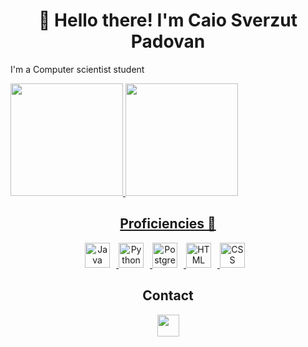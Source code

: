 <h1 align="center">👋 Hello there! I'm Caio Sverzut Padovan</h1>

<div>
  <p>I'm a Computer scientist student</p>
  <a href="https://github.com/caiopadovan">
  <img height="180em" src="https://github-readme-stats.vercel.app/api?username=caiopadovan&show_icons=true&theme=tokyonight&include_all_commits=true&count_private=true"/>
  <img height="180em" src="https://github-readme-stats.vercel.app/api/top-langs/?username=caiopadovan&layout=compact&langs_count=6&theme=tokyonight"/>
</div>

<h2 align="center">Proficiencies 🚀</h2>

<div class="proficiencies_block" align="center">
  <a href="#"> 
    <img title="Java" height="40px" style="padding-right:10px" src="https://cdn.jsdelivr.net/gh/devicons/devicon/icons/java/java-original.svg">
    <img title="Python" height="40px" style="padding-right:10px" src="https://cdn.jsdelivr.net/gh/devicons/devicon/icons/python/python-original.svg">
    <img title="Postgresql" height="40px" style="padding-right:10px" src="https://cdn.jsdelivr.net/gh/devicons/devicon/icons/postgresql/postgresql-original.svg">
    <img title="HTML" height="40px" color= white style="padding-right:10px" src="https://cdn.jsdelivr.net/npm/simple-icons@3.13.0/icons/html5.svg">
    <img title="CSS" height="40px" color= white style="padding-right:10px" src="https://cdn.jsdelivr.net/npm/simple-icons@3.13.0/icons/css3.svg">
  </a>

<h2>Contact</h2>
<div class="contact_me" align="center"> 
  <a href="https://www.linkedin.com/in/caio-padovan-b28a97262/">
    <img src="https://img.shields.io/badge/Gmail-D14836?style=for-the-badge&logo=gmail&logoColor=white" height="35px">
  </a>
</div>
